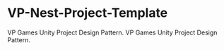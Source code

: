# VP-Nest-Project-Template

VP Games Unity Project Design Pattern.
VP Games Unity Project Design Pattern.
